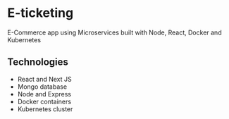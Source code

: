 # E-ticketing

E-Commerce app using Microservices built with Node, React, Docker and Kubernetes

## Technologies

- React and Next JS
- Mongo database
- Node and Express
- Docker containers
- Kubernetes cluster
